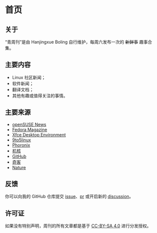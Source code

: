 # 首页

## 关于

“青周刊”是由 Hanjingxue Boling 自行维护，每周六发布一次的 <del>新鲜事</del> 趣事合集。

## 主要内容

- Linux 社区新闻；
- 软件新闻；
- 翻译文档；
- 其他有趣或值得关注的事情。

## 主要来源

- [openSUSE News](https://news.opensuse.org/)
- [Fedora Magazine](https://fedoramagazine.org/)
- [Xfce Desktop Environment](https://xfce.org/)
- [9to5linux](https://9to5linux.com/)
- [Phoronix](https://www.phoronix.com/scan.php?page=home)
- [机核](https://www.gcores.com/)
- [GitHub](https://github.com/)
- [奇客](https://www.solidot.org/)
- [Nature](https://www.nature.com/)

## 反馈

你可以向我的 GitHub 仓库提交 [issue](https://github.com/Hanjingxue-Boling/Whiteboard/issues)、[pr](https://github.com/Hanjingxue-Boling/Whiteboard/pulls) 或开启新的 [discussion](https://github.com/Hanjingxue-Boling/Whiteboard/discussions)。

## 许可证

如果没有特别声明，周刊的所有文章都是基于 [CC-BY-SA 4.0](http://creativecommons.org/licenses/by-sa/4.0/) 进行分发授权。